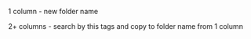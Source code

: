1  column   - new folder name 

2+ columns  - search by this tags and copy to folder name from 1 column